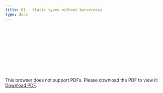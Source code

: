 ```yaml
---
title: 01 - Static types without burocreacy  
type: docs
---
```



<object data="/episode01.pdf" type="application/pdf" width="700px" height="700px">
    <embed src="/episode01.pdf">
        <p>This browser does not support PDFs. Please download the PDF to view it: <a href="/episode01.pdf">Download PDF</a>.</p>
    </embed>
</object>
